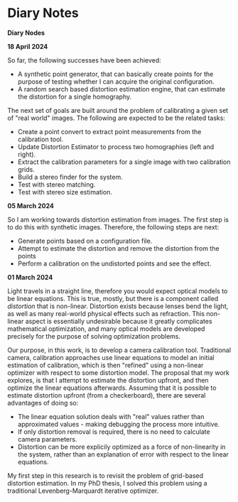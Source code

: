# Diary Notes #

**Diary Nodes**

**18 April 2024**

So far, the following successes have been achieved:

* A synthetic point generator, that can basically create points for the purpose of testing whether I can acquire the original configuration.
* A random search based distortion estimation engine, that can estimate the distortion for a single homography.

The next set of goals are built around the problem of calibrating a given set of "real world" images. The following are expected to be the related tasks:

* Create a point convert to extract point measurements from the calibration tool.
* Update Distortion Estimator to process two homographies (left and right).
* Extract the calibration parameters for a single image with two calibration grids.
* Build a stereo finder for the system.
* Test with stereo matching.
* Test with stereo size estimation.

**05 March 2024**

So I am working towards distortion estimation from images. The first step is to do this with synthetic images. Therefore, the following steps are next:

* Generate points based on a configuration file.
* Attempt to estimate the distortion and remove the distortion from the points
* Perform a calibration on the undistorted points and see the effect.

**01 March 2024**

Light travels in a straight line, therefore you would expect optical models to be linear equations. This is true, mostly, but there is a component called _distortion_ that is non-linear. Distortion exists because lenses bend the light, as well as many real-world physical effects such as refraction. This non-linear aspect is essentially undesirable because it greatly complicates mathematical optimization, and many optical models are developed precisely for the purpose of solving optimization problems. 

Our purpose, in this work, is to develop a camera calibration tool. Traditional camera, calibration approaches use linear equations to model an initial estimation of calibration, which is then "refined" using a non-linear optimizer with respect to some distortion model. The proposal that my work explores, is that I attempt to estimate the distortion upfront, and then optimize the linear equations afterwards. Assuming that it is possible to estimate distortion upfront (from a checkerboard), there are several advantages of doing so:

* The linear equation solution deals with "real" values rather than approximated values - making debugging the process more intuitive.
* If only distortion removal is required, there is no need to calculate camera parameters.
* Distortion can be more explicily optimized as a force of non-linearity in the system, rather than an explanation of error with respect to the linear equations.

My first step in this research is to revisit the problem of grid-based distortion estimation. In my PhD thesis, I solved this problem using a traditional Levenberg-Marquardt iterative optimizer.

